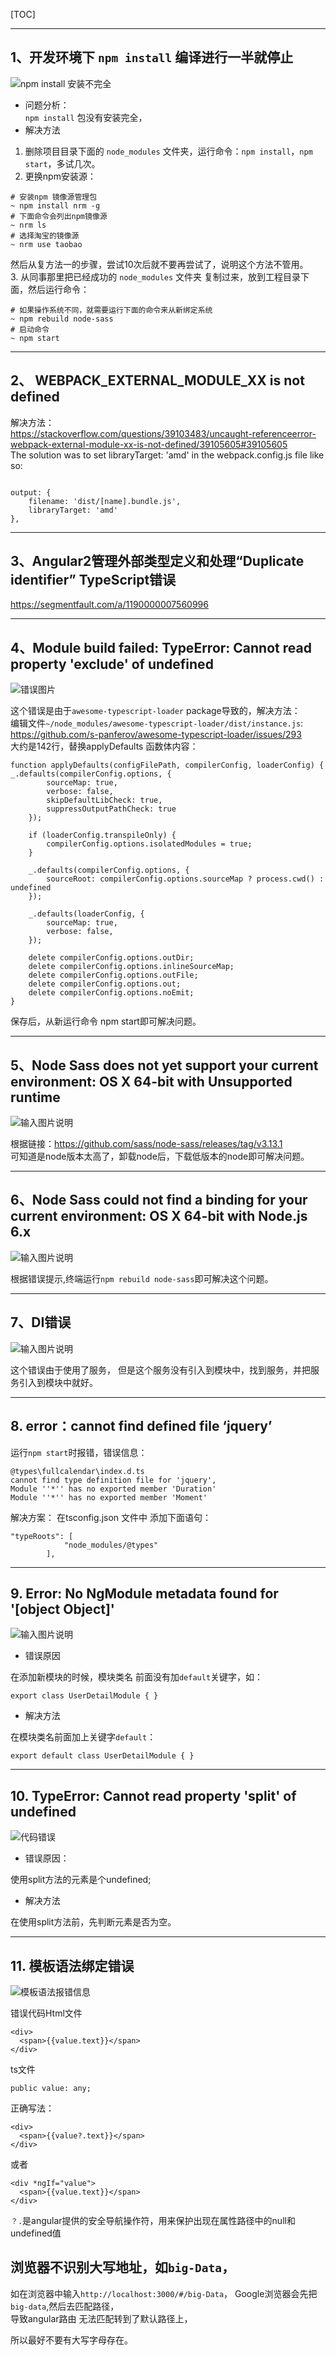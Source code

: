 [TOC]

--------------
## **1、开发环境下 `npm install` 编译进行一半就停止**    

![npm install 安装不完全](https://git.oschina.net/uploads/images/2017/0727/163429_47250b5d_1435979.png "WX20170407-092321.png")

* 问题分析：   
`npm install` 包没有安装完全，      
* 解决方法  

1. 删除项目目录下面的 `node_modules` 文件夹，运行命令：`npm install`，`npm start`，多试几次。      
2. 更换npm安装源：     
```  
# 安装npm 镜像源管理包
~ npm install nrm -g 
# 下面命令会列出npm镜像源
~ nrm ls
# 选择淘宝的镜像源
~ nrm use taobao
```   
然后从复方法一的步骤，尝试10次后就不要再尝试了，说明这个方法不管用。      
3. 从同事那里把已经成功的 `node_modules` 文件夹 复制过来，放到工程目录下面，然后运行命令：
```  
# 如果操作系统不同，就需要运行下面的命令来从新绑定系统
~ npm rebuild node-sass
# 启动命令
~ npm start
```  

-----------

##  **2、 __WEBPACK_EXTERNAL_MODULE_XX__ is not defined** 

解决方法：      
https://stackoverflow.com/questions/39103483/uncaught-referenceerror-webpack-external-module-xx-is-not-defined/39105605#39105605          
The solution was to set libraryTarget: 'amd' in the webpack.config.js file like so:        
```

output: {
    filename: 'dist/[name].bundle.js',
    libraryTarget: 'amd'
},
```     

---------
##  **3、Angular2管理外部类型定义和处理“Duplicate identifier” TypeScript错误**      

https://segmentfault.com/a/1190000007560996    

-----------
## **4、Module build failed: TypeError: Cannot read property 'exclude' of undefined**     

  
![错误图片](https://git.oschina.net/uploads/images/2017/0727/164019_97c78bd8_1435979.png "WX20170619-142138.png")

这个错误是由于`awesome-typescript-loader` package导致的，解决方法：    
编辑文件`~/node_modules/awesome-typescript-loader/dist/instance.js`:    
https://github.com/s-panferov/awesome-typescript-loader/issues/293        
大约是142行，替换applyDefaults 函数体内容：      

```
function applyDefaults(configFilePath, compilerConfig, loaderConfig) {
_.defaults(compilerConfig.options, {
        sourceMap: true,
        verbose: false,
        skipDefaultLibCheck: true,
        suppressOutputPathCheck: true
    });

    if (loaderConfig.transpileOnly) {
        compilerConfig.options.isolatedModules = true;
    }

    _.defaults(compilerConfig.options, {
        sourceRoot: compilerConfig.options.sourceMap ? process.cwd() : undefined
    });

    _.defaults(loaderConfig, {
        sourceMap: true,
        verbose: false,
    });

    delete compilerConfig.options.outDir;
    delete compilerConfig.options.inlineSourceMap;
    delete compilerConfig.options.outFile;
    delete compilerConfig.options.out;
    delete compilerConfig.options.noEmit;
}
```     
保存后，从新运行命令 npm start即可解决问题。      

--------------

##  **5、Node Sass does not yet support your current environment: OS X 64-bit with Unsupported runtime**     

![输入图片说明](https://git.oschina.net/uploads/images/2017/0727/164751_57184ea9_1435979.png "WX20170721-174654.png")        

根据链接：https://github.com/sass/node-sass/releases/tag/v3.13.1          
可知道是node版本太高了，卸载node后，下载低版本的node即可解决问题。      

------------
##  **6、Node Sass could not find a binding for your current environment: OS X 64-bit with Node.js 6.x**    

![输入图片说明](https://git.oschina.net/uploads/images/2017/0727/170926_0fdc6f9f_1435979.png "WX20170721-174928.png")      

根据错误提示,终端运行`npm rebuild node-sass`即可解决这个问题。      

------------
## **7、DI错误**      

![输入图片说明](https://git.oschina.net/uploads/images/2017/0728/094058_21ba4ca1_1435979.png "WX20170721-181444@2x.png")    

这个错误由于使用了服务， 但是这个服务没有引入到模块中，找到服务，并把服务引入到模块中就好。    

------------- 
##  **8. error：cannot find defined file ‘jquery’**   

运行`npm start`时报错，错误信息：        
```
@types\fullcalendar\index.d.ts
cannot find type definition file for 'jquery',
Module ''*'' has no exported member 'Duration'
Module ''*'' has no exported member 'Moment'

```

解决方案：  在tsconfig.json 文件中 添加下面语句：          

```
"typeRoots": [
            "node_modules/@types"
        ],
```

------------
##  **9. Error: No NgModule metadata found for '[object Object]'**      

![输入图片说明](https://git.oschina.net/uploads/images/2017/0724/095045_4cce0018_1449381.png "default.png")


* 错误原因    

在添加新模块的时候，模块类名 前面没有加`default`关键字，如：   

```
export class UserDetailModule { }
```

* 解决方法    

在模块类名前面加上关键字`default`：    
    
```
export default class UserDetailModule { }
```

-----------------
##  **10. TypeError: Cannot read property 'split' of undefined** 

![代码错误](https://git.oschina.net/uploads/images/2017/0724/095021_871aeab8_1449381.png "代码错误.png")

* 错误原因：  

使用split方法的元素是个undefined;

* 解决方法    

在使用split方法前，先判断元素是否为空。

-----------------

## 11. 模板语法绑定错误

![模板语法报错信息](https://git.oschina.net/uploads/images/2017/0724/094526_4838110d_1449381.png "模板语法error.png")

错误代码Html文件         
```
<div>
  <span>{{value.text}}</span>
</div>
```

ts文件     

```
public value: any;
```

正确写法：

```
<div>
  <span>{{value?.text}}</span>
</div>
```

或者

```
<div *ngIf="value">
  <span>{{value.text}}</span>
</div>
```

`？.`是angular提供的安全导航操作符，用来保护出现在属性路径中的null和undefined值    


## 浏览器不识别大写地址，如`big-Data`，  

如在浏览器中输入`http://localhost:3000/#/big-Data`， Google浏览器会先把`big-data`,然后去匹配路径，    
导致angular路由 无法匹配转到了默认路径上，

所以最好不要有大写字母存在。